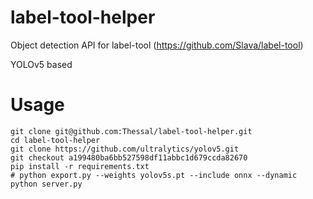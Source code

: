 # label-tool-helper
Object detection API for label-tool (https://github.com/Slava/label-tool)

YOLOv5 based

# Usage 
```
git clone git@github.com:Thessal/label-tool-helper.git
cd label-tool-helper
git clone https://github.com/ultralytics/yolov5.git 
git checkout a199480ba6bb527598df11abbc1d679ccda82670 
pip install -r requirements.txt
# python export.py --weights yolov5s.pt --include onnx --dynamic
python server.py
```
